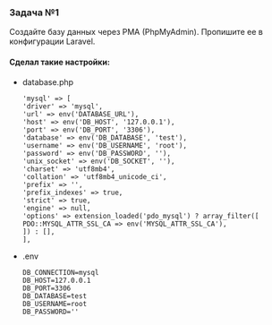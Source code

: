 ### Задача №1

Создайте базу данных через PMA (PhpMyAdmin). Пропишите ее в конфигурации Laravel.

#### Сделал такие настройки:

* database.php

      'mysql' => [
      'driver' => 'mysql',
      'url' => env('DATABASE_URL'),
      'host' => env('DB_HOST', '127.0.0.1'),
      'port' => env('DB_PORT', '3306'),
      'database' => env('DB_DATABASE', 'test'),
      'username' => env('DB_USERNAME', 'root'),
      'password' => env('DB_PASSWORD', ''),
      'unix_socket' => env('DB_SOCKET', ''),
      'charset' => 'utf8mb4',
      'collation' => 'utf8mb4_unicode_ci',
      'prefix' => '',
      'prefix_indexes' => true,
      'strict' => true,
      'engine' => null,
      'options' => extension_loaded('pdo_mysql') ? array_filter([
      PDO::MYSQL_ATTR_SSL_CA => env('MYSQL_ATTR_SSL_CA'),
      ]) : [],
      ],


* .env

      DB_CONNECTION=mysql
      DB_HOST=127.0.0.1
      DB_PORT=3306
      DB_DATABASE=test
      DB_USERNAME=root
      DB_PASSWORD=''